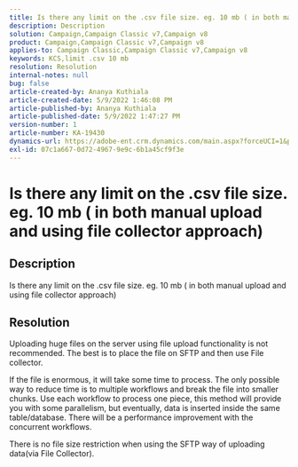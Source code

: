 ```yaml
---
title: Is there any limit on the .csv file size. eg. 10 mb ( in both manual upload and using file collector approach)
description: Description
solution: Campaign,Campaign Classic v7,Campaign v8
product: Campaign,Campaign Classic v7,Campaign v8
applies-to: Campaign Classic,Campaign Classic v7,Campaign v8
keywords: KCS,limit .csv 10 mb
resolution: Resolution
internal-notes: null
bug: false
article-created-by: Ananya Kuthiala
article-created-date: 5/9/2022 1:46:08 PM
article-published-by: Ananya Kuthiala
article-published-date: 5/9/2022 1:47:27 PM
version-number: 1
article-number: KA-19430
dynamics-url: https://adobe-ent.crm.dynamics.com/main.aspx?forceUCI=1&pagetype=entityrecord&etn=knowledgearticle&id=74664e5e-9ecf-ec11-a7b5-0022480a8e40
exl-id: 07c1a667-0d72-4967-9e9c-6b1a45cf9f3e
---
```

# Is there any limit on the .csv file size. eg. 10 mb ( in both manual upload and using file collector approach)

## Description

Is there any limit on the .csv file size. eg. 10 mb ( in both manual upload and using file collector approach)

## Resolution


Uploading huge files on the server using file upload functionality is not recommended. The best is to place the file on SFTP and then use File collector.

If the file is enormous, it will take some time to process. The only possible way to reduce time is to multiple workflows and break the file into smaller chunks. Use each workflow to process one piece, this method will provide you with some parallelism, but eventually, data is inserted inside the same table/database. There will be a performance improvement with the concurrent workflows.

There is no file size restriction when using the SFTP way of uploading data(via File Collector).
